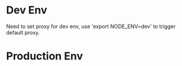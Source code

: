 

# Dev Env 

 Need to set proxy for dev env, use 'export NODE_ENV=dev' to trigger default proxy.
 


# Production Env

